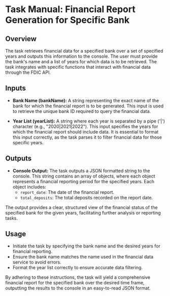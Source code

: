 # Task Manual: Financial Report Generation for Specific Bank

## Overview

The task retrieves financial data for a specified bank over a set of specified years and outputs this information to the console. The user must provide the bank's name and a list of years for which data is to be retrieved. The task integrates with specific functions that interact with financial data through the FDIC API.

## Inputs

- **Bank Name (bankName):** A string representing the exact name of the bank for which the financial report is to be generated. This input is used to retrieve the unique bank ID required to query the financial data.

- **Year List (yearList):** A string where each year is separated by a pipe ('|') character (e.g., "2020|2021|2022"). This input specifies the years for which the financial report should include data. It is essential to format this input correctly, as the task parses it to filter financial data for those specific years.

## Outputs

- **Console Output:** The task outputs a JSON formatted string to the console. This string contains an array of objects, where each object represents a financial reporting period for the specified years. Each object includes:
  - `report_date`: The date of the financial report.
  - `total_deposits`: The total deposits recorded on the report date.

The output provides a clear, structured view of the financial status of the specified bank for the given years, facilitating further analysis or reporting tasks. 

## Usage

- Initiate the task by specifying the bank name and the desired years for financial reporting.
- Ensure the bank name matches the name used in the financial data service to avoid errors.
- Format the year list correctly to ensure accurate data filtering.

By adhering to these instructions, the task will yield a comprehensive financial report for the specified bank over the desired time frame, outputting the results to the console in an easy-to-read JSON format.